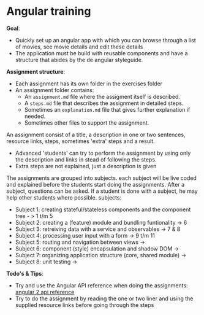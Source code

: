 Angular training
================================================================

**Goal**:
- Quickly set up an angular app with which you can browse through a list of movies, see movie details and edit these details
- The application must be build with reusable components and have a structure that abides by the de angular styleguide.

**Assignment structure**:
- Each assignment has its own folder in the exercises folder
- An assignment folder contains:
  - An `assignment.md` file where the assigment itself is described.
  - A `steps.md` file that describes the assignment in detailed steps.
  - Sometimes an `explanation.md` file that gives further explanation if needed.
  - Sometimes other files to support the assignment.

An assignment consist of a title, a description in one or two sentences, resource links, steps, sometimes 'extra' steps and a result.
- Advanced 'students' can try to perform the assignment by using only the description and links in stead of following the steps.
- Extra steps are not explained, just a description is given

The assignments are grouped into subjects. each subject will be live coded and explained before the students start doing the assignments.
After a subject, questions can be asked. If a student is done with a subject, he may help other students where possible. subjects:

- Subject 1: creating stateful/stateless components and the component tree - > 1 t/m 5
- Subject 2: creating a (feature) module and bundling funtionality -> 6
- Subject 3: retreiving data with a service and observables -> 7 & 8
- Subject 4: processing user input with a form -> 9 t/m 11
- Subject 5: routing and navigation between views -> 
- Subject 6: component (style) encapsulation and shadow DOM ->
- Subject 7: organizing application structure (core, shared module) ->
- Subject 8: unit testing ->

**Todo's & Tips**:
- Try and use the Angular API reference when doing the assignments: [angular 2 api reference](https://angular.io/docs/ts/latest/api/)
- Try to do the assignment by reading the one or two liner and using the supplied resource links before going through the steps
